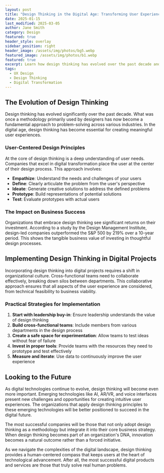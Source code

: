 ```yaml
---
layout: post
title: "Design Thinking in the Digital Age: Transforming User Experiences"
date: 2025-01-15
last_modified: 2025-03-05  
author: Jane Smith
category: Design
featured: true
header_style: overlay
sidebar_position: right
header_image: /assets/img/photos/bg5.webp
featured_image: /assets/img/photos/b1.webp
featured: true
excerpt: Learn how design thinking has evolved over the past decade and how it is transforming user experiences in the digital age.
tags: 
  - UX Design
  - Design Thinking
  - Digital Transformation
---
```


## The Evolution of Design Thinking

Design thinking has evolved significantly over the past decade. What was once a methodology primarily used by designers has now become a fundamental approach to problem-solving across various industries. In the digital age, design thinking has become essential for creating meaningful user experiences.

### User-Centered Design Principles

At the core of design thinking is a deep understanding of user needs. Companies that excel in digital transformation place the user at the center of their design process. This approach involves:

- **Empathize**: Understand the needs and challenges of your users
- **Define**: Clearly articulate the problem from the user's perspective
- **Ideate**: Generate creative solutions to address the defined problems
- **Prototype**: Build representations of potential solutions
- **Test**: Evaluate prototypes with actual users

### The Impact on Business Success

Organizations that embrace design thinking see significant returns on their investment. According to a study by the Design Management Institute, design-led companies outperformed the S&P 500 by 219% over a 10-year period. This shows the tangible business value of investing in thoughtful design processes.

## Implementing Design Thinking in Digital Projects

Incorporating design thinking into digital projects requires a shift in organizational culture. Cross-functional teams need to collaborate effectively, breaking down silos between departments. This collaborative approach ensures that all aspects of the user experience are considered, from technical feasibility to business viability.

### Practical Strategies for Implementation

1. **Start with leadership buy-in**: Ensure leadership understands the value of design thinking
2. **Build cross-functional teams**: Include members from various departments in the design process
3. **Create a safe space for experimentation**: Allow teams to test ideas without fear of failure
4. **Invest in proper tools**: Provide teams with the resources they need to prototype and test effectively
5. **Measure and iterate**: Use data to continuously improve the user experience

## Looking to the Future

As digital technologies continue to evolve, design thinking will become even more important. Emerging technologies like AI, AR/VR, and voice interfaces present new challenges and opportunities for creating intuitive user experiences. The organizations that apply design thinking principles to these emerging technologies will be better positioned to succeed in the digital future.

The most successful companies will be those that not only adopt design thinking as a methodology but integrate it into their core business strategy. When design thinking becomes part of an organization's DNA, innovation becomes a natural outcome rather than a forced initiative.

As we navigate the complexities of the digital landscape, design thinking provides a human-centered compass that keeps users at the heart of technological advancement. After all, the most successful digital products and services are those that truly solve real human problems.